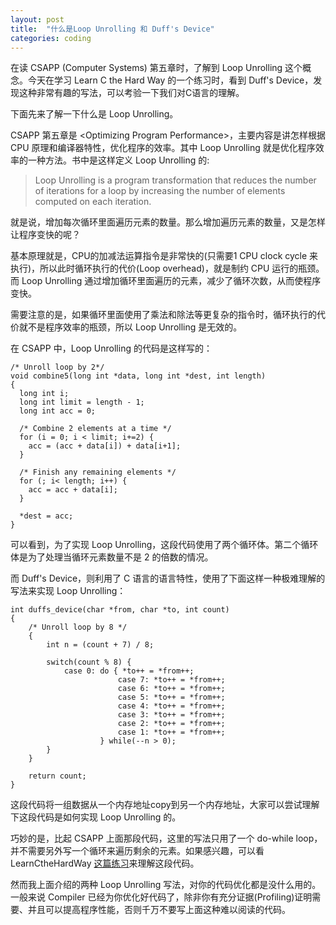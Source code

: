 ```yaml
---
layout: post
title:  "什么是Loop Unrolling 和 Duff's Device"
categories: coding
---
```


在读 CSAPP (Computer Systems) 第五章时，了解到 Loop Unrolling
这个概念。今天在学习 Learn C the Hard Way 的一个练习时，看到 Duff's Device，发现这种非常有趣的写法，可以考验一下我们对C语言的理解。

下面先来了解一下什么是 Loop Unrolling。

CSAPP 第五章是 \<Optimizing Program Performance\>，主要内容是讲怎样根据 CPU 原理和编译器特性，优化程序的效率。其中 Loop Unrolling 就是优化程序效率的一种方法。书中是这样定义 Loop Unrolling 的:

> Loop Unrolling is a program transformation that reduces the number of iterations for a loop by increasing the number of elements computed on each iteration.

就是说，增加每次循环里面遍历元素的数量。那么增加遍历元素的数量，又是怎样让程序变快的呢？

基本原理就是，CPU的加减法运算指令是非常快的(只需要1 CPU clock cycle 来执行)，所以此时循环执行的代价(Loop overhead)，就是制约 CPU 运行的瓶颈。而 Loop Unrolling 通过增加循环里面遍历的元素，减少了循环次数，从而使程序变快。

需要注意的是，如果循环里面使用了乘法和除法等更复杂的指令时，循环执行的代价就不是程序效率的瓶颈，所以 Loop Unrolling 是无效的。

在 CSAPP 中，Loop Unrolling 的代码是这样写的：

    /* Unroll loop by 2*/
    void combine5(long int *data, long int *dest, int length)
    {
      long int i;
      long int limit = length - 1;
      long int acc = 0;

      /* Combine 2 elements at a time */
      for (i = 0; i < limit; i+=2) {
        acc = (acc + data[i]) + data[i+1];
      }

      /* Finish any remaining elements */
      for (; i< length; i++) {
        acc = acc + data[i];
      }

      *dest = acc;
    }

可以看到，为了实现 Loop Unrolling，这段代码使用了两个循环体。第二个循环体是为了处理当循环元素数量不是 2 的倍数的情况。

而 Duff's Device，则利用了 C 语言的语言特性，使用了下面这样一种极难理解的写法来实现 Loop Unrolling：

    int duffs_device(char *from, char *to, int count)
    {
        /* Unroll loop by 8 */
        {
            int n = (count + 7) / 8;

            switch(count % 8) {
                case 0: do { *to++ = *from++;
                            case 7: *to++ = *from++;
                            case 6: *to++ = *from++;
                            case 5: *to++ = *from++;
                            case 4: *to++ = *from++;
                            case 3: *to++ = *from++;
                            case 2: *to++ = *from++;
                            case 1: *to++ = *from++;
                        } while(--n > 0);
            }
        }

        return count;
    }

这段代码将一组数据从一个内存地址copy到另一个内存地址，大家可以尝试理解下这段代码是如何实现 Loop Unrolling 的。

巧妙的是，比起 CSAPP 上面那段代码，这里的写法只用了一个 do-while loop，并不需要另外写一个循环来遍历剩余的元素。如果感兴趣，可以看 LearnCtheHardWay [这篇练习](http://c.learncodethehardway.org/book/ex23.html)来理解这段代码。

然而我上面介绍的两种 Loop Unrolling 写法，对你的代码优化都是没什么用的。一般来说 Compiler 已经为你优化好代码了，除非你有充分证据(Profiling)证明需要、并且可以提高程序性能，否则千万不要写上面这种难以阅读的代码。
